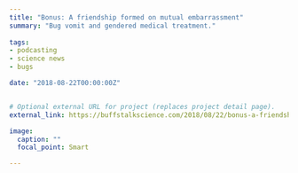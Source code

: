 ```yaml
---
title: "Bonus: A friendship formed on mutual embarrassment"
summary: "Bug vomit and gendered medical treatment."
  
tags:
- podcasting
- science news
- bugs

date: "2018-08-22T00:00:00Z"


# Optional external URL for project (replaces project detail page).
external_link: https://buffstalkscience.com/2018/08/22/bonus-a-friendship-formed-on-mutual-embarrassment/

image:
  caption: ""
  focal_point: Smart

---
```

